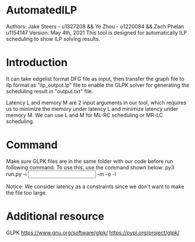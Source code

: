 # AutomatedILP
Authors: Jake Steers - u1327208 && Ye Zhou - u1220084 && Zach Phelan u1154147
Version: May 4th, 2021
This tool is designed for automatically ILP scheduling to show ILP solving results.

# Introduction
It can take edgelist format DFG file as input, then transfer the graph file to ilp format 
as "ilp_output.lp" file to enable the GLPK solver for generating the scheduling 
result in "output.txt" file.

Latency L and memory M are 2 input arguments in our tool, which requires us to minimize 
the memory under latency L and minimize latency under memory M. 
We can use L and M for ML-RC scheduling or MR-LC scheduling.

# Command
Make sure GLPK files are in the same folder with our code before run following command.
To use this, use the command shown below:
py3 run.py -i <input edgelist file name> -m <max memory usage requirement> -o <objective> -l<latency requirement> 

Notice: We consider latency as a constraints since we don't want to make the file too large.

# Additional resource
GLPK https://www.gnu.org/software/glpk/
https://pypi.org/project/glpk/
